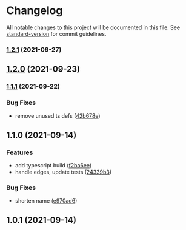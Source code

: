 # Changelog

All notable changes to this project will be documented in this file. See [standard-version](https://github.com/conventional-changelog/standard-version) for commit guidelines.

### [1.2.1](https://github.com/gorango/unist-util-ancestor/compare/v1.2.0...v1.2.1) (2021-09-27)

## [1.2.0](https://github.com/gorango/unist-util-ancestor/compare/v1.1.1...v1.2.0) (2021-09-23)

### [1.1.1](https://github.com/gorango/unist-util-ancestor/compare/v1.1.0...v1.1.1) (2021-09-22)


### Bug Fixes

* remove unused ts defs ([42b678e](https://github.com/gorango/unist-util-ancestor/commit/42b678e430f589abba61a9227a6f093223935490))

## 1.1.0 (2021-09-14)


### Features

* add typescript build ([f2ba6ee](https://github.com/gorango/unist-util-ancestor/commit/f2ba6ee370a1f2d326d4962bc0d1d9207367ab72))
* handle edges, update tests ([24339b3](https://github.com/gorango/unist-util-ancestor/commit/24339b37afc35264d9e5ed3844ccaa671882d32a))


### Bug Fixes

* shorten name ([e970ad6](https://github.com/gorango/unist-util-ancestor/commit/e970ad67f46c390282ec5fe60e54d0109075e755))

## 1.0.1 (2021-09-14)
